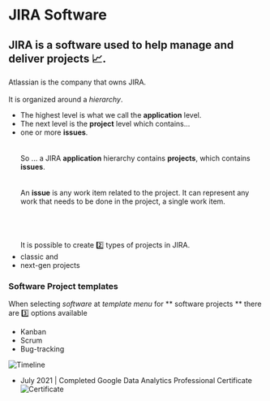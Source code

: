 # JIRA Software


## JIRA is a software used to help manage and deliver projects 📈.

Atlassian is the company that owns JIRA.
\
\
It is organized around a *hierarchy*.

- The highest level is what we call the **application** level.
- The next level is the **project** level which contains...
- one or more **issues**.
\
\
\
So ... a JIRA **application** hierarchy contains **projects**, which contains **issues**.
\
\
\
An **issue** is any work item related to the project.
It can represent any work that needs to be done in the project, a single work item.
\
\
\
\
\
It is possible to create 2️⃣ types of projects in JIRA.
- classic and
- next-gen projects



### Software Project templates
When selecting _software_ at _template menu_ for ** software projects ** there are 3️⃣ options available 
- Kanban
- Scrum
- Bug-tracking



![Timeline](https://github.com/RosanaFSS/Timeline/blob/R-coding/giphy.gif)



* July 2021   | Completed Google Data Analytics Professional Certificate ![Certificate](https://github.com/RosanaFSS/Timeline/blob/main/CERTIFICATE_LANDING_PAGE_M474NZHHYG43.jpeg)

